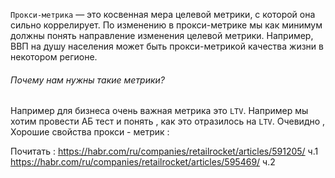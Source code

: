 `Прокси-метрика` — это косвенная мера целевой метрики, с которой она сильно коррелирует. По изменению в прокси-метрике мы как минимум должны понять направление изменения целевой метрики. Например, ВВП на душу населения может быть прокси-метрикой качества жизни в некотором регионе.

<h6>Почему нам нужны такие метрики?</h6>

Например для бизнеса очень важная метрика это `LTV`. Например мы хотим провести АБ тест и понять , как это отразилось на `LTV`. Очевидно , 
Хорошие свойства прокси - метрик : 


Почитать : 
https://habr.com/ru/companies/retailrocket/articles/591205/ ч.1
https://habr.com/ru/companies/retailrocket/articles/595469/ ч.2

